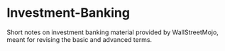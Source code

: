 # Investment-Banking
Short notes on investment banking material provided by WallStreetMojo, meant for revising the basic and advanced terms.
